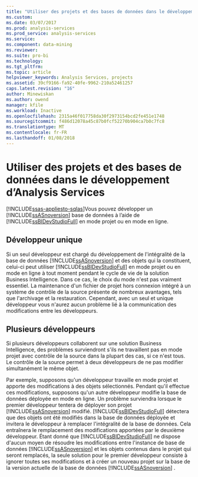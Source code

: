 ```yaml
---
title: "Utiliser des projets et des bases de données dans le développement d’Analysis Services | Documents Microsoft"
ms.custom: 
ms.date: 03/07/2017
ms.prod: analysis-services
ms.prod_service: analysis-services
ms.service: 
ms.component: data-mining
ms.reviewer: 
ms.suite: pro-bi
ms.technology: 
ms.tgt_pltfrm: 
ms.topic: article
helpviewer_keywords: Analysis Services, projects
ms.assetid: 39cf9166-fa92-40fe-9962-210a52461257
caps.latest.revision: "16"
author: Minewiskan
ms.author: owend
manager: kfile
ms.workload: Inactive
ms.openlocfilehash: 2315a46f017758da30f2973154bcd2fe451e1748
ms.sourcegitcommit: f486d12078a45c87b0fcf52270b904ca7b0c7fc8
ms.translationtype: MT
ms.contentlocale: fr-FR
ms.lasthandoff: 01/08/2018
---
```

# <a name="work-with-analysis-services-projects-and-databases-in-development"></a>Utiliser des projets et des bases de données dans le développement d’Analysis Services
[!INCLUDE[ssas-appliesto-sqlas](../../includes/ssas-appliesto-sqlas.md)]Vous pouvez développer un [!INCLUDE[ssASnoversion](../../includes/ssasnoversion-md.md)] base de données à l’aide de [!INCLUDE[ssBIDevStudioFull](../../includes/ssbidevstudiofull-md.md)] en mode projet ou en mode en ligne.  
  
## <a name="single-developer"></a>Développeur unique  
 Si un seul développeur est chargé du développement de l'intégralité de la base de données [!INCLUDE[ssASnoversion](../../includes/ssasnoversion-md.md)] et des objets qui la constituent, celui-ci peut utiliser [!INCLUDE[ssBIDevStudioFull](../../includes/ssbidevstudiofull-md.md)] en mode projet ou en mode en ligne à tout moment pendant le cycle de vie de la solution Business Intelligence. Dans ce cas, le choix du mode n'est pas vraiment essentiel. La maintenance d'un fichier de projet hors connexion intégré à un système de contrôle de la source présente de nombreux avantages, tels que l'archivage et la restauration. Cependant, avec un seul et unique développeur vous n'aurez aucun problème lié à la communication des modifications entre les développeurs.  
  
## <a name="multiple-developers"></a>Plusieurs développeurs  
 Si plusieurs développeurs collaborent sur une solution Business Intelligence, des problèmes surviendront s'ils ne travaillent pas en mode projet avec contrôle de la source dans la plupart des cas, si ce n'est tous. Le contrôle de la source permet à deux développeurs de ne pas modifier simultanément le même objet.  
  
 Par exemple, supposons qu'un développeur travaille en mode projet et apporte des modifications à des objets sélectionnés. Pendant qu'il effectue ces modifications, supposons qu'un autre développeur modifie la base de données déployée en mode en ligne. Un problème surviendra lorsque le premier développeur tentera de déployer son projet [!INCLUDE[ssASnoversion](../../includes/ssasnoversion-md.md)] modifié. [!INCLUDE[ssBIDevStudioFull](../../includes/ssbidevstudiofull-md.md)] détectera que des objets ont été modifiés dans la base de données déployée et invitera le développeur à remplacer l'intégralité de la base de données. Cela entraînera le remplacement des modifications apportées par le deuxième développeur. Étant donné que [!INCLUDE[ssBIDevStudioFull](../../includes/ssbidevstudiofull-md.md)] ne dispose d'aucun moyen de résoudre les modifications entre l'instance de base de données [!INCLUDE[ssASnoversion](../../includes/ssasnoversion-md.md)] et les objets contenus dans le projet qui seront remplacés, la seule solution pour le premier développeur consiste à ignorer toutes ses modifications et à créer un nouveau projet sur la base de la version actuelle de la base de données [!INCLUDE[ssASnoversion](../../includes/ssasnoversion-md.md)] .  
  
  
